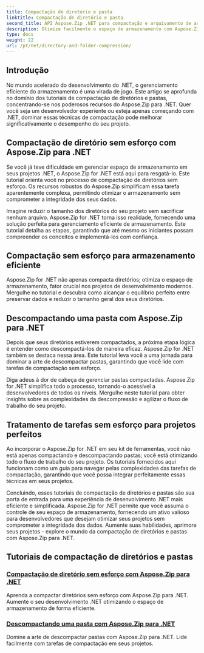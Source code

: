 ```yaml
---
title: Compactação de diretório e pasta
linktitle: Compactação de diretório e pasta
second_title: API Aspose.Zip .NET para compactação e arquivamento de arquivos
description: Otimize facilmente o espaço de armazenamento com Aspose.Zip for .NET. Aprenda técnicas de compactação e descompactação de diretório para aprimorar seus projetos de desenvolvimento .NET.
type: docs
weight: 22
url: /pt/net/directory-and-folder-compression/
---
```


## Introdução

No mundo acelerado do desenvolvimento do .NET, o gerenciamento eficiente do armazenamento é uma virada de jogo. Este artigo se aprofunda no domínio dos tutoriais de compactação de diretórios e pastas, concentrando-se nos poderosos recursos do Aspose.Zip para .NET. Quer você seja um desenvolvedor experiente ou esteja apenas começando com .NET, dominar essas técnicas de compactação pode melhorar significativamente o desempenho do seu projeto.

## Compactação de diretório sem esforço com Aspose.Zip para .NET

Se você já teve dificuldade em gerenciar espaço de armazenamento em seus projetos .NET, o Aspose.Zip for .NET está aqui para resgatá-lo. Este tutorial orienta você no processo de compactação de diretórios sem esforço. Os recursos robustos do Aspose.Zip simplificam essa tarefa aparentemente complexa, permitindo otimizar o armazenamento sem comprometer a integridade dos seus dados.

Imagine reduzir o tamanho dos diretórios do seu projeto sem sacrificar nenhum arquivo. Aspose.Zip for .NET torna isso realidade, fornecendo uma solução perfeita para gerenciamento eficiente de armazenamento. Este tutorial detalha as etapas, garantindo que até mesmo os iniciantes possam compreender os conceitos e implementá-los com confiança.

## Compactação sem esforço para armazenamento eficiente

Aspose.Zip for .NET não apenas compacta diretórios; otimiza o espaço de armazenamento, fator crucial nos projetos de desenvolvimento modernos. Mergulhe no tutorial e descubra como alcançar o equilíbrio perfeito entre preservar dados e reduzir o tamanho geral dos seus diretórios.

## Descompactando uma pasta com Aspose.Zip para .NET

Depois que seus diretórios estiverem compactados, a próxima etapa lógica é entender como descompactá-los de maneira eficaz. Aspose.Zip for .NET também se destaca nessa área. Este tutorial leva você a uma jornada para dominar a arte de descompactar pastas, garantindo que você lide com tarefas de compactação sem esforço.

Diga adeus à dor de cabeça de gerenciar pastas compactadas. Aspose.Zip for .NET simplifica todo o processo, tornando-o acessível a desenvolvedores de todos os níveis. Mergulhe neste tutorial para obter insights sobre as complexidades da descompressão e agilizar o fluxo de trabalho do seu projeto.

## Tratamento de tarefas sem esforço para projetos perfeitos

Ao incorporar o Aspose.Zip for .NET em seu kit de ferramentas, você não está apenas compactando e descompactando pastas; você está otimizando todo o fluxo de trabalho do seu projeto. Os tutoriais fornecidos aqui funcionam como um guia para navegar pelas complexidades das tarefas de compactação, garantindo que você possa integrar perfeitamente essas técnicas em seus projetos.

Concluindo, esses tutoriais de compactação de diretórios e pastas são sua porta de entrada para uma experiência de desenvolvimento .NET mais eficiente e simplificada. Aspose.Zip for .NET permite que você assuma o controle de seu espaço de armazenamento, fornecendo um ativo valioso para desenvolvedores que desejam otimizar seus projetos sem comprometer a integridade dos dados. Aumente suas habilidades, aprimore seus projetos - explore o mundo da compactação de diretórios e pastas com Aspose.Zip para .NET.
## Tutoriais de compactação de diretórios e pastas
### [Compactação de diretório sem esforço com Aspose.Zip para .NET](./compress-directory/)
Aprenda a compactar diretórios sem esforço com Aspose.Zip para .NET. Aumente o seu desenvolvimento .NET otimizando o espaço de armazenamento de forma eficiente.
### [Descompactando uma pasta com Aspose.Zip para .NET](./decompress-folder/)
Domine a arte de descompactar pastas com Aspose.Zip para .NET. Lide facilmente com tarefas de compactação em seus projetos.